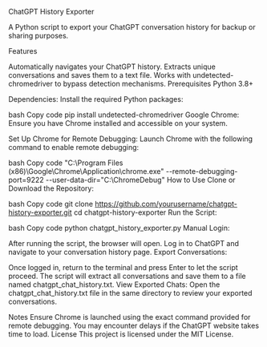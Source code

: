 ChatGPT History Exporter

A Python script to export your ChatGPT conversation history for backup or sharing purposes.

Features

Automatically navigates your ChatGPT history.
Extracts unique conversations and saves them to a text file.
Works with undetected-chromedriver to bypass detection mechanisms.
Prerequisites
Python 3.8+

Dependencies: Install the required Python packages:

bash
Copy code
pip install undetected-chromedriver
Google Chrome: Ensure you have Chrome installed and accessible on your system.

Set Up Chrome for Remote Debugging: Launch Chrome with the following command to enable remote debugging:

bash
Copy code
"C:\Program Files (x86)\Google\Chrome\Application\chrome.exe" --remote-debugging-port=9222 --user-data-dir="C:\ChromeDebug"
How to Use
Clone or Download the Repository:

bash
Copy code
git clone https://github.com/yourusername/chatgpt-history-exporter.git
cd chatgpt-history-exporter
Run the Script:

bash
Copy code
python chatgpt_history_exporter.py
Manual Login:

After running the script, the browser will open.
Log in to ChatGPT and navigate to your conversation history page.
Export Conversations:

Once logged in, return to the terminal and press Enter to let the script proceed.
The script will extract all conversations and save them to a file named chatgpt_chat_history.txt.
View Exported Chats: Open the chatgpt_chat_history.txt file in the same directory to review your exported conversations.

Notes
Ensure Chrome is launched using the exact command provided for remote debugging.
You may encounter delays if the ChatGPT website takes time to load.
License
This project is licensed under the MIT License.
